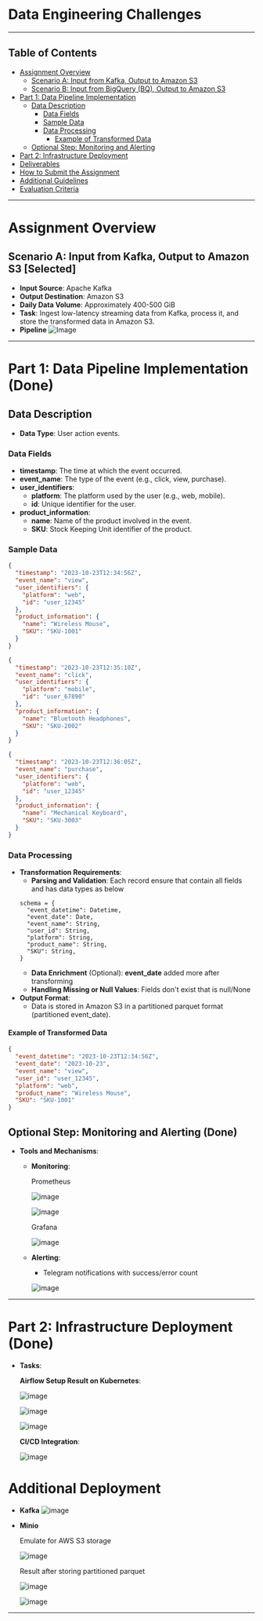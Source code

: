 # Data Engineering Challenges

---

## Table of Contents

- [Assignment Overview](#assignment-overview)
  - [Scenario A: Input from Kafka, Output to Amazon S3](#scenario-a-input-from-kafka-output-to-amazon-s3)
  - [Scenario B: Input from BigQuery (BQ), Output to Amazon S3](#scenario-b-input-from-bigquery-bq-output-to-amazon-s3)
- [Part 1: Data Pipeline Implementation](#part-1-data-pipeline-implementation)
  - [Data Description](#data-description)
    - [Data Fields](#data-fields)
    - [Sample Data](#sample-data)
    - [Data Processing](#data-processing)
      - [Example of Transformed Data](#example-of-transformed-data)
  - [Optional Step: Monitoring and Alerting](#optional-step-monitoring-and-alerting)
- [Part 2: Infrastructure Deployment](#part-2-infrastructure-deployment)
- [Deliverables](#deliverables)
- [How to Submit the Assignment](#how-to-submit-the-assignment)
- [Additional Guidelines](#additional-guidelines)
- [Evaluation Criteria](#evaluation-criteria)

---

# Assignment Overview

## Scenario A: Input from Kafka, Output to Amazon S3 [Selected]

- **Input Source**: Apache Kafka
- **Output Destination**: Amazon S3
- **Daily Data Volume**: Approximately 400-500 GiB
- **Task**: Ingest low-latency streaming data from Kafka, process it, and store the transformed data in Amazon S3.
- **Pipeline**
![Image](images/pipeline.png)


---

# Part 1: Data Pipeline Implementation (Done)

## Data Description

- **Data Type**: User action events.

### Data Fields

- **timestamp**: The time at which the event occurred.
- **event_name**: The type of the event (e.g., click, view, purchase).
- **user_identifiers**:
  - **platform**: The platform used by the user (e.g., web, mobile).
  - **id**: Unique identifier for the user.
- **product_information**:
  - **name**: Name of the product involved in the event.
  - **SKU**: Stock Keeping Unit identifier of the product.

### Sample Data

```json
{
  "timestamp": "2023-10-23T12:34:56Z",
  "event_name": "view",
  "user_identifiers": {
    "platform": "web",
    "id": "user_12345"
  },
  "product_information": {
    "name": "Wireless Mouse",
    "SKU": "SKU-1001"
  }
}
```

```json
{
  "timestamp": "2023-10-23T12:35:10Z",
  "event_name": "click",
  "user_identifiers": {
    "platform": "mobile",
    "id": "user_67890"
  },
  "product_information": {
    "name": "Bluetooth Headphones",
    "SKU": "SKU-2002"
  }
}
```

```json
{
  "timestamp": "2023-10-23T12:36:05Z",
  "event_name": "purchase",
  "user_identifiers": {
    "platform": "web",
    "id": "user_12345"
  },
  "product_information": {
    "name": "Mechanical Keyboard",
    "SKU": "SKU-3003"
  }
}
```

### Data Processing

- **Transformation Requirements**:
  - **Parsing and Validation**: Each record ensure that contain all fields and has data types as below
  ```
  schema = {
    "event_datetime": Datetime,
    "event_date": Date,
    "event_name": String,
    "user_id": String,
    "platform": String,
    "product_name": String,
    "SKU": String,
  }
  ``` 
  - **Data Enrichment** (Optional): **event_date** added more after transforming 
  - **Handling Missing or Null Values**: Fields don't exist that is null/None
- **Output Format**:
  - Data is stored in Amazon S3 in a partitioned parquet format (partitioned event_date).

#### Example of Transformed Data

```json
{
  "event_datetime": "2023-10-23T12:34:56Z",
  "event_date": "2023-10-23",
  "event_name": "view",
  "user_id": "user_12345",
  "platform": "web",
  "product_name": "Wireless Mouse",
  "SKU": "SKU-1001"
}
```

## Optional Step: Monitoring and Alerting (Done)

- **Tools and Mechanisms**: 
  - **Monitoring**: 

    Prometheus 

    ![image](images/prometheus.png)

    ![image](images/prometheus_graph.png)
    
    Grafana

    ![image](images/grafana_graph.png)


  - **Alerting**: 
    - Telegram notifications with success/error count
    
    ![image](images/telegram.png)
---

# Part 2: Infrastructure Deployment (Done)

- **Tasks**:

  **Airflow Setup Result on Kubernetes**: 

  ![image](images/airflow_k8s.png)

  ![image](images/airflow_web.png)

  ![image](images/airflow_dtl.png)
  
  **CI/CD Integration**:

  ![image](images/git_sync.gif)

  
# Additional Deployment
- **Kafka**
  ![image](images/kafka.png)

- **Minio**

  Emulate for AWS S3 storage

  ![image](images/minio.png)

  Result after storing partitioned parquet

  ![image](images/minio_web.png)

  ![image](images/minio_dtl.png)

---
